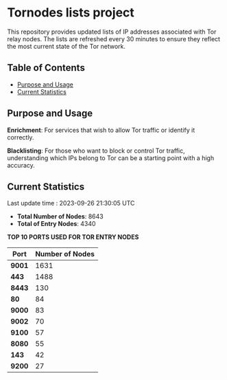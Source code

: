 # Tornodes lists project

This repository provides updated lists of IP addresses associated with Tor relay nodes. The lists are refreshed every 30 minutes to ensure they reflect the most current state of the Tor network.

## Table of Contents

- [Purpose and Usage](#purpose-and-usage)
- [Current Statistics](#current-statistics)


## Purpose and Usage

**Enrichment**: For services that wish to allow Tor traffic or identify it correctly.

**Blacklisting**: For those who want to block or control Tor traffic, understanding which IPs belong to Tor can be a starting point with a high accuracy.

## Current Statistics

Last update time : 2023-09-26 21:30:05 UTC

- **Total Number of Nodes**: 8643
- **Total of Entry Nodes**: 4340

**TOP 10 PORTS USED FOR TOR ENTRY NODES**

| **Port** | **Number of Nodes** |
|------|-----------------|
| **9001**   | 1631  |
| **443**   | 1488  |
| **8443**   | 130  |
| **80**   | 84  |
| **9000**   | 83  |
| **9002**   | 70  |
| **9100**   | 57  |
| **8080**   | 55  |
| **143**   | 42  |
| **9200**   | 27  |

